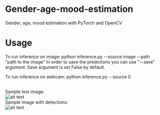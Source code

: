 # Gender-age-mood-estimation
Gender, age, mood estimation with PyTorch and OpenCV

# Usage
To run inference on image: python inference.py --source image --path "path to the image"
In order to save the predictions you can use "--save" argument. Save argument is set False by default. 

To run inference on webcam: python inference.py --source 0

<br>Sample test image:
<br>
![alt text](https://github.com/fano2458/Gender-age-mood-estimation/releases/download/data/im.png?raw=true)
<br>Sample image with detections:
<br>
![alt text](https://github.com/fano2458/Gender-age-mood-estimation/releases/download/data/im_new.png?raw=true)
